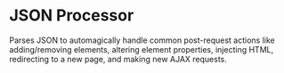 JSON Processor
==============

Parses JSON to automagically handle common post-request actions like adding/removing elements, altering element properties, injecting HTML, redirecting to a new page, and making new AJAX requests.
